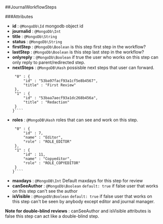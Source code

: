 ##JournalWorkflowSteps 


###Attributes

- **id** : `@MongoDb\Id` mongodb object id
- **journalid** : `@MongoDb\Int` 
- **title** :  `@MongoDb\String`
- **status** :  `@MongoDb\String` 
- **firstStep** : `@MongoDb\Boolean` is this step first step in the workflow?
- **lastStep** : `@MongoDb\Boolean` is this step last step in the workflow?
- **onlyreply** : `@MongoDb\Boolean` if true the user who works on this step can only reply to parent/redirected step.
- **nextSteps** : `@MongoDB\Hash` possisble next steps that user can forward.
    ````{
     "0" : {
         "id" : "53ba97facf93a1cf5e8b4567",
         "title" : "First Review"
     },
     "1" : {
         "id" : "53baa7aecf93a1dc268b456a",
         "title" : "Redaction"
     }
    }````
- **roles** : `@MongoDB\Hash` roles that can see and work on this step.
    ````{
     "0" : {
         "id" : 7,
         "name" : "Editor",
         "role" : "ROLE_EDITOR"
     },
     "1" : {
         "id" : 11,
         "name" : "Copyeditor",
         "role" : "ROLE_COPYEDITOR"
     }
    }````
- **maxdays** : `@MongoDB\Int`  Default maxdays for this step for review
- **canSeeAuthor** : `@MongoDb\Boolean` `default: true` if false user that works on this step can't see the author
- **isVisible** : `@MongoDb\Boolean`  `default: true` if false user that works on this step can't be seen by anybody except editor and journal manager.

**Note for double-blind reviews** : canSeeAuthor and isVisible attributes is false this step can act like a double-blind step.